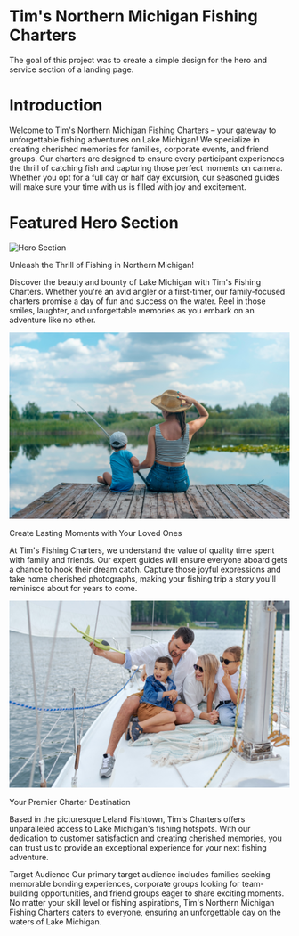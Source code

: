 # Tim's Northern Michigan Fishing Charters
The goal of this project was to create a simple design for the hero and service section of a landing page. 

# Introduction
Welcome to Tim's Northern Michigan Fishing Charters – your gateway to unforgettable fishing adventures on Lake Michigan! We specialize in creating cherished memories for families, corporate events, and friend groups. Our charters are designed to ensure every participant experiences the thrill of catching fish and capturing those perfect moments on camera. Whether you opt for a full day or half day excursion, our seasoned guides will make sure your time with us is filled with joy and excitement.

# Featured Hero Section
![Hero Section](images/hero.png)

Unleash the Thrill of Fishing in Northern Michigan!

Discover the beauty and bounty of Lake Michigan with Tim's Fishing Charters. Whether you're an avid angler or a first-timer, our family-focused charters promise a day of fun and success on the water. Reel in those smiles, laughter, and unforgettable memories as you embark on an adventure like no other.

![Family fishing](images/pexels-oleksandr-canary-islands-2702625.jpg)

Create Lasting Moments with Your Loved Ones

At Tim's Fishing Charters, we understand the value of quality time spent with family and friends. Our expert guides will ensure everyone aboard gets a chance to hook their dream catch. Capture those joyful expressions and take home cherished photographs, making your fishing trip a story you'll reminisce about for years to come.

![Joyful Family on boat](images/pexels-sergey-makashin-5368722.jpg)

Your Premier Charter Destination

Based in the picturesque Leland Fishtown, Tim's Charters offers unparalleled access to Lake Michigan's fishing hotspots. With our dedication to customer satisfaction and creating cherished memories, you can trust us to provide an exceptional experience for your next fishing adventure.

Target Audience
Our primary target audience includes families seeking memorable bonding experiences, corporate groups looking for team-building opportunities, and friend groups eager to share exciting moments. No matter your skill level or fishing aspirations, Tim's Northern Michigan Fishing Charters caters to everyone, ensuring an unforgettable day on the waters of Lake Michigan.